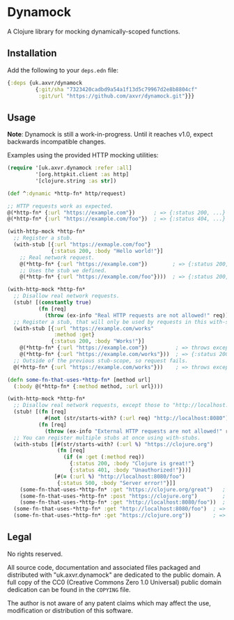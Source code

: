 # Dynamock

A Clojure library for mocking dynamically-scoped functions.


## Installation

Add the following to your `deps.edn` file:

```clojure
{:deps {uk.axvr/dynamock
         {:git/sha "7323420cadbd9a54a1f13d5c79967d2e8b8804cf"
          :git/url "https://github.com/axvr/dynamock.git"}}}
```


## Usage

**Note**: Dynamock is still a work-in-progress.  Until it reaches v1.0, expect
backwards incompatible changes.

Examples using the provided HTTP mocking utilities:

```clojure
(require '[uk.axvr.dynamock :refer :all]
         '[org.httpkit.client :as http]
         '[clojure.string :as str])

(def ^:dynamic *http-fn* http/request)

;; HTTP requests work as expected.
@(*http-fn* {:url "https://example.com"})      ; => {:status 200, ...}
@(*http-fn* {:url "https://example.com/foo"})  ; => {:status 404, ...}

(with-http-mock *http-fn*
  ;; Register a stub.
  (with-stub [{:url "https://exmaple.com/foo"}
              {:status 200, :body "Hello world!"}]
    ;; Real network request.
    @(*http-fn* {:url "https://example.com"})        ; => {:status 200, ...}
    ;; Uses the stub we defined.
    @(*http-fn* {:url "https://example.com/foo"})))  ; => {:status 200, :body "Hello world!"}

(with-http-mock *http-fn*
  ;; Disallow real network requests.
  (stub! [(constantly true)
          (fn [req]
            (throw (ex-info "Real HTTP requests are not allowed!" req)))])
  ;; Register a stub, that will only be used by requests in this with-stub block.
  (with-stub [{:url "https://example.com/works"
               :method :get}
              {:status 200, :body "Works!"}]
    @(*http-fn* {:url "https://example.com"})         ; => throws exception!
    @(*http-fn* {:url "https://example.com/works"}))  ; => {:status 200, :body "Works!"}
  ;; Outside of the previous stub-scope, so request fails.
  @(*http-fn* {:url "https://example.com/works"}))    ; => throws exception!

(defn some-fn-that-uses-*http-fn* [method url]
  (:body @(*http-fn* {:method method, :url url})))

(with-http-mock *http-fn*
  ;; Disallow real network requests, except those to "http://localhost:8080".
  (stub! [(fn [req]
            #(not (str/starts-with? (:url req) "http://localhost:8080")))
          (fn [req]
            (throw (ex-info "External HTTP requests are not allowed!" req)))])
  ;; You can register multiple stubs at once using with-stubs.
  (with-stubs [[#(str/starts-with? (:url %) "https://clojure.org")
                (fn [req]
                  (if (= :get (:method req))
                    {:status 200, :body "Clojure is great!"}
                    {:status 401, :body "Unauthorized!"}))]
               [#(= (:url %) "http://localhost:8080/foo")
                {:status 500, :body "Server error!"}]]
    (some-fn-that-uses-*http-fn* :get "https://clojure.org/great")   ; => "Clojure is great!"
    (some-fn-that-uses-*http-fn* :post "https://clojure.org")        ; => "Unauthorized!"
    (some-fn-that-uses-*http-fn* :get "http://localhost:8080/foo"))  ; => "Server error!"
  (some-fn-that-uses-*http-fn* :get "http://localhost:8080/foo")  ; => contacts local server
  (some-fn-that-uses-*http-fn* :get "https://clojure.org"))       ; => throws exception!
```


## Legal

No rights reserved.

All source code, documentation and associated files packaged and distributed
with "uk.axvr.dynamock" are dedicated to the public domain. A full copy of the
CC0 (Creative Commons Zero 1.0 Universal) public domain dedication can be found
in the `COPYING` file.

The author is not aware of any patent claims which may affect the use,
modification or distribution of this software.
